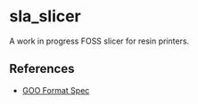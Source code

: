 # sla_slicer

A work in progress FOSS slicer for resin printers.

## References

- [GOO Format Spec](https://github.com/elegooofficial/GOO)
